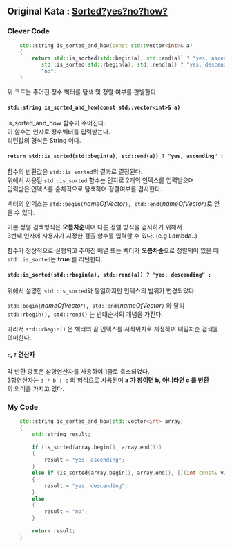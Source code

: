 ## Original Kata : [Sorted?yes?no?how?](https://www.codewars.com/kata/580a4734d6df748060000045)  

### Clever Code
``` C++
    std::string is_sorted_and_how(const std::vector<int>& a)
    {
        return std::is_sorted(std::begin(a), std::end(a)) ? "yes, ascending" :
           std::is_sorted(std::rbegin(a), std::rend(a)) ? "yes, descending" :
           "no";
    }
```

위 코드는 주어진 정수 벡터를 탐색 및 정렬 여부를 판별한다.  
  
#### `std::string is_sorted_and_how(const std::vector<int>& a)`
is_sorted_and_how 함수가 주어진다.  
이 함수는 인자로 정수벡터를 입력받는다.  
리턴값의 형식은 String 이다.  
   
#### `return std::is_sorted(std::begin(a), std::end(a)) ? "yes, ascending" :`
함수의 반환값은 `std::is_sorted`의 결과로 결정된다.  
위에서 사용된 `std::is_sorted` 함수는 인자로 2개의 인덱스를 입력받으며  
입력받은 인덱스를 순차적으로 탐색하며 정렬여부를 검사한다.  

벡터의 인덱스는 `std::begin(`*nameOfVector*`), std::end(`*nameOfVector*`)`로 얻을 수 있다.  

기본 정렬 검색형식은 **오름차순**이며 다른 정렬 방식을 검사하기 위해서  
3번째 인자에 사용자가 지정한 검출 함수를 입력할 수 있다. (e.g Lambda..)  

함수가 정상적으로 실행되고 주어진 배열 또는 벡터가 **오름차순**으로 정렬되어 있을 때  
`std::is_sorted`는 **true** 를 리턴한다.

#### `std::is_sorted(std::rbegin(a), std::rend(a)) ? "yes, descending" :`  
위에서 설명한 `std::is_sorted`와 동일하지만 인덱스의 범위가 변경되었다.  

`std::begin(`*nameOfVector*`), std::end(`*nameOfVector*`)` 와 달리 `std::rbegin(), std::rend()` 는 반대순서의 개념을 가진다.  

따라서 `std::rbegin()` 은 벡터의 끝 인덱스를 시작위치로 지정하며 내림차순 검색을 의미한다.  

#### `:`, `?` 연산자  
각 반환 항목은 삼항연산자를 사용하여 1줄로 축소되었다.  
3항연산자는 `a ? b : c` 의 형식으로 사용된며 **a 가 참이면 b, 아니라면 c 를 반환**  
의 의미를 가지고 있다.  

### My Code  
``` C++
    std::string is_sorted_and_how(std::vector<int> array)
    {
        std::string result;
    
        if (is_sorted(array.begin(), array.end()))
        {
            result = "yes, ascending";
        }
        else if (is_sorted(array.begin(), array.end(), [](int const& v1, int const& v2) {return v1 > v2;}))
        {
            result = "yes, descending";
        }
        else
        {
            result = "no";
        }
    
        return result;
    }
```